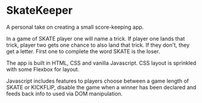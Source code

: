 # SkateKeeper
A personal take on creating a small score-keeping app.

In a game of SKATE player one will name a trick. If player one lands that trick, player two gets one chance to also land that trick. If they don't, they get a letter. First one to complete the word SKATE is the loser.

The app is built in HTML, CSS and vanilla Javascript.
CSS layout is sprinkled with some Flexbox for layout.

Javascript includes features to players choose between a game length of SKATE or KICKFLIP, disable the game when a winner has been declared and feeds back info to used via DOM manipulation.


